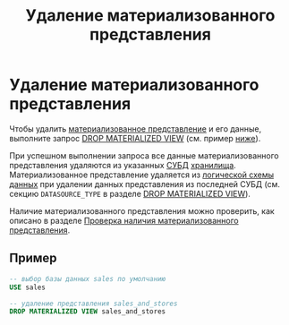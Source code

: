 ﻿---
layout: default
title: Удаление материализованного представления
nav_order: 9
parent: Управление схемой данных
grand_parent: Работа с системой
has_children: false
---

# Удаление материализованного представления

Чтобы удалить [материализованное представление](../../../overview/main_concepts/materialized_view/materialized_view.md) 
и его данные, выполните запрос [DROP MATERIALIZED VIEW](../../../reference/sql_plus_requests/DROP_MATERIALIZED_VIEW/DROP_MATERIALIZED_VIEW.md) 
(см. пример [ниже](#пример)).

При успешном выполнении запроса все данные материализованного представления удаляются из указанных 
[СУБД](../../../introduction/supported_DBMS/supported_DBMS.md) [хранилища](../../../overview/main_concepts/data_storage/data_storage.md). 
Материализованное представление удаляется из [логической схемы данных](../../../overview/main_concepts/logical_schema/logical_schema.md) 
при удалении данных представления из последней СУБД (см. секцию `DATASOURCE_TYPE` в разделе [DROP MATERIALIZED VIEW](../../../reference/sql_plus_requests/DROP_MATERIALIZED_VIEW/DROP_MATERIALIZED_VIEW.md)).

Наличие материализованного представления можно проверить, как описано в разделе [Проверка наличия материализованного представления](../entity_presence_check/entity_presence_check.md#проверка-наличия-материализованного-представления).

## Пример

```sql
-- выбор базы данных sales по умолчанию
USE sales

-- удаление представления sales_and_stores
DROP MATERIALIZED VIEW sales_and_stores
```